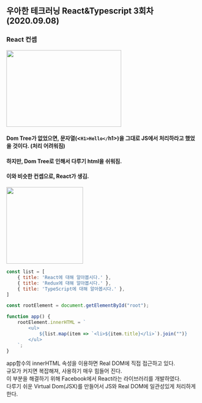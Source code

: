 ## 우아한 테크러닝 React&Typescript 3회차 (2020.09.08)


### React 컨셉

<img src="https://user-images.githubusercontent.com/47289479/93054446-4b807280-f6a4-11ea-943f-21307e05ece6.JPG"  width="300" height="200" />  

#### Dom Tree가 없었으면, 문자열(<`H1>Hello</`h1>)을 그대로 JS에서 처리하라고 했었을 것이다. (처리 어려워짐)  
#### 하지만, Dom Tree로 인해서 다루기 html을 쉬워짐.  

#### 이와 비슷한 컨셉으로, React가 생김.  
<img src="https://user-images.githubusercontent.com/47289479/93054585-81255b80-f6a4-11ea-88a3-e83eff6b305e.JPG"  width="200" height="200" />  


```javascript
const list = [
    { title: 'React에 대해 알아봅시다.' },
    { title: 'Redux에 대해 알아봅시다.' },
    { title: 'TypeScript에 대해 알아봅시다.' },
]

const rootElement = document.getElementById("root");

function app() {
    rootElement.innerHTML = `
        <ul>
            ${list.map(item => `<li>${item.title}</li>`).join("")}
        </ul>
    `;
}
```

app함수의 innerHTML 속성을 이용하면 Real DOM에 직접 접근하고 있다.  
규모가 커지면 복잡해져, 사용하기 매우 힘들어 진다.  
이 부분을 해결하기 위해 Facebook에서 React라는 라이브러리를 개발하였다.  
다루기 쉬운 Virtual Dom(JSX)를 만들어서 JS와 Real DOM에 일관성있게 처리하게한다.  
